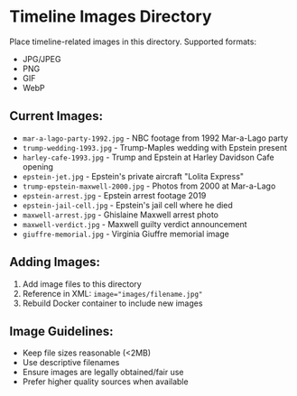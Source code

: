 # Timeline Images Directory

Place timeline-related images in this directory. Supported formats:
- JPG/JPEG
- PNG
- GIF
- WebP

## Current Images:
- `mar-a-lago-party-1992.jpg` - NBC footage from 1992 Mar-a-Lago party
- `trump-wedding-1993.jpg` - Trump-Maples wedding with Epstein present
- `harley-cafe-1993.jpg` - Trump and Epstein at Harley Davidson Cafe opening
- `epstein-jet.jpg` - Epstein's private aircraft "Lolita Express"
- `trump-epstein-maxwell-2000.jpg` - Photos from 2000 at Mar-a-Lago
- `epstein-arrest.jpg` - Epstein arrest footage 2019
- `epstein-jail-cell.jpg` - Epstein's jail cell where he died
- `maxwell-arrest.jpg` - Ghislaine Maxwell arrest photo
- `maxwell-verdict.jpg` - Maxwell guilty verdict announcement
- `giuffre-memorial.jpg` - Virginia Giuffre memorial image

## Adding Images:
1. Add image files to this directory
2. Reference in XML: `image="images/filename.jpg"`
3. Rebuild Docker container to include new images

## Image Guidelines:
- Keep file sizes reasonable (<2MB)
- Use descriptive filenames
- Ensure images are legally obtained/fair use
- Prefer higher quality sources when available